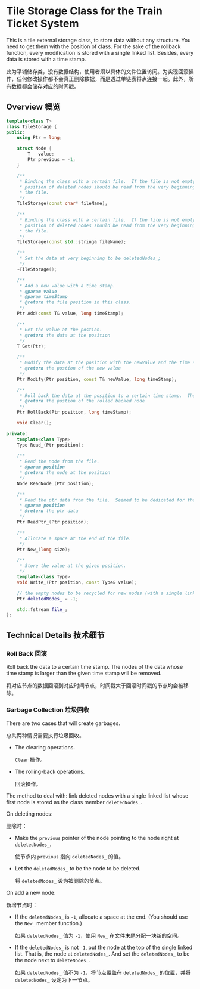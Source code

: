 # Tile Storage Class for the Train Ticket System

This is a tile external storage class, to store data without any structure.
You need to get them with the position of class.  For the sake of the
rollback function, every modification is stored with a single linked list.
Besides, every data is stored with a time stamp.

此为平铺储存类，没有数据结构，使用者须以具体的文件位置访问。为实现回滚操作，任何修改操作都不会真正删除数据，而是透过单链表将点连接一起。此外，所有数据都会储存对应的时间戳。

## Overview 概览

```c++
template<class T>
class TileStorage {
public:
    using Ptr = long;

    struct Node {
        T   value;
        Ptr previous = -1;
    }

    /**
     * Binding the class with a certain file.  If the file is not empty, the
     * position of deleted nodes should be read from the very beginning of
     * the file.
     */
    TileStorage(const char* fileName);

    /**
     * Binding the class with a certain file.  If the file is not empty, the
     * position of deleted nodes should be read from the very beginning of
     * the file.
     */
    TileStorage(const std::string& fileName);

    /**
     * Set the data at very beginning to be deletedNodes_;
     */
    ~TileStorage();

    /**
     * Add a new value with a time stamp.
     * @param value
     * @param timeStamp
     * @return the file position in this class.
     */
    Ptr Add(const T& value, long timeStamp);

    /**
     * Get the value at the postion.
     * @return the data at the position
     */
    T Get(Ptr);

    /**
     * Modify the data at the position with the newValue and the time stamp.
     * @return the postion of the new value
     */
    Ptr Modify(Ptr position, const T& newValue, long timeStamp);

    /**
     * Roll back the data at the position to a certain time stamp.  The node belongs to the ``future'' can be deleted
     * @return the postion of the rolled backed node
     */
    Ptr RollBack(Ptr position, long timeStamp);

    void Clear();

private:
    template<class Type>
    Type Read_(Ptr position);
    
    /**
     * Read the node from the file.
     * @param position
     * @return the node at the position
     */
    Node ReadNode_(Ptr position);

    /**
     * Read the ptr data from the file.  Seemed to be dedicated for the deletedNodes_.
     * @param position
     * @return the ptr data
     */
    Ptr ReadPtr_(Ptr position);

    /**
     * Allocate a space at the end of the file.
     */
    Ptr New_(long size);

    /**
     * Store the value at the given position.
     */
    template<class Type>
    void Write_(Ptr position, const Type& value);

    // the empty nodes to be recycled for new nodes (with a single linked list)
    Ptr deletedNodes_ = -1;

    std::fstream file_;
};
```

## Technical Details 技术细节

### Roll Back 回滚

Roll back the data to a certain time stamp.  The nodes of the data whose time
stamp is larger than the given time stamp will be removed.

将对应节点的数据回滚到对应时间节点，时间戳大于回滚时间戳的节点均会被移除。

### Garbage Collection 垃圾回收

There are two cases that will create garbages.

总共两种情况需要执行垃圾回收。

- The clearing operations.

  `Clear` 操作。

- The rolling-back operations.

  回滚操作。

The method to deal with: link deleted nodes with a single linked list whose
first node is stored as the class member `deletedNodes_`.

On deleting nodes:

删除时：

- Make the `previous` pointer of the node pointing to the node right at
   `deletedNodes_`.

  使节点内 `previous` 指向 `deletedNodes_` 的值。

- Let the `deletedNodes_` to be the node to be deleted.

  将 `deletedNodes_` 设为被删除的节点。

On add a new node:

新增节点时：

- If the `deletedNodes_` is `-1`, allocate a space at the end. (You should
use the `New_` member function.)

  如果 `deletedNodes_` 值为 `-1`，使用 `New_` 在文件末尾分配一块新的空间。

- If the `deletedNodes_` is not `-1`, put the node at the top of the single
linked list.  That is, the node at `deletedNodes_`.  And set the
`deletedNodes_` to be the node next to `deleteNodes_`.

  如果 `deletedNodes_` 值不为 `-1`，将节点覆盖在 `deletedNodes_` 的位置，并将 `deletedNodes_` 设定为下一节点。

